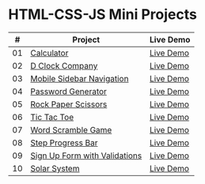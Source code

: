 # HTML-CSS-JS Mini Projects

|  #  | Project                                                                                                                     | Live Demo                                                                         |
| :-: | --------------------------------------------------------------------------------------------------------------------------- | --------------------------------------------------------------------------------- |
| 01  | [Calculator](https://github.com/nadgire/Mini-Projects/tree/main/Calculator)                             | [Live Demo](https://nadgire.github.io/Mini-Projects/Calculator)               |
| 02  | [D Clock Company](https://github.com/nadgire/Mini-Projects/tree/main/D-Clock-Company)                               | [Live Demo](https://nadgire.github.io/Mini-Projects/D-Clock-Company/public)                |
| 03  | [Mobile Sidebar Navigation](https://github.com/nadgire/Mini-Projects/tree/main/MobileSidebarNavigation)                       | [Live Demo](https://nadgire.github.io/Mini-Projects/MobileSidebarNavigation/public) |
| 04  | [Password Generator](https://github.com/nadgire/Mini-Projects/tree/main/Password%20Generator)                          | [Live Demo](https://nadgire.github.io/Mini-Projects/Password%20Generator/public)          |
| 05  | [Rock Paper Scissors](https://github.com/nadgire/Mini-Projects/tree/main/Rock%20Paper%20Scissors)                               | [Live Demo](https://nadgire.github.io/Mini-Projects/Rock%20Paper%20Scissors)                |
| 06  | [Tic Tac Toe](https://github.com/nadgire/Mini-Projects/tree/main/Tic%20Tac%20Toe)                           | [Live Demo](https://nadgire.github.io/Mini-Projects/Tic%20Tac%20Toe/public)           |
| 07  | [Word Scramble Game](https://github.com/nadgire/Mini-Projects/tree/main/Word%20Scramble%20Game)                           | [Live Demo](https://nadgire.github.io/Mini-Projects/Word%20Scramble%20Game/scramble.html)           |
| 08  | [Step Progress Bar](https://github.com/nadgire/Mini-Projects/tree/main/Step%20Progress%20Bar)                           | [Live Demo](https://nadgire.github.io/Mini-Projects/Step%20Progress%20Bar)           |
| 09  | [Sign Up Form with Validations](https://github.com/nadgire/Mini-Projects/tree/main/SignUpForm)                           | [Live Demo](https://nadgire.github.io/Mini-Projects/SignUpForm)           |
| 10  | [Solar System](https://github.com/nadgire/Mini-Projects/tree/main/SolarSystem)                           | [Live Demo](https://nadgire.github.io/Mini-Projects/SolarSystem)           |